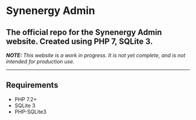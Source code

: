 <h1>Synenergy Admin</h1>
<h2>The official repo for the Synenergy Admin website. Created using PHP 7, SQLite 3.</h2>
<p><i><b>NOTE: </b>This website is a work in progress. It is not yet complete, and is not intended for production use.</i></p>
<hr>
<h2>Requirements</h2>
<ul>
<li>PHP 7.2+</li>
<li>SQLite 3</li>
<li>PHP-SQLite3</li>
</ul>